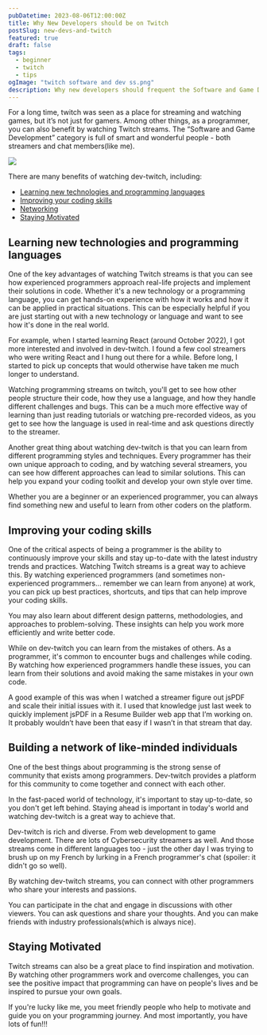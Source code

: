 ```yaml
---
pubDatetime: 2023-08-06T12:00:00Z
title: Why New Developers should be on Twitch
postSlug: new-devs-and-twitch
featured: true
draft: false
tags:
  - beginner
  - twitch
  - tips
ogImage: "twitch software and dev ss.png"
description: Why new developers should frequent the Software and Game Developer category on twitch
---
```


For a long time, twitch was seen as a place for streaming and watching games, but it’s not just for gamers. Among other things, as a programmer, you can also benefit by watching Twitch streams. The “Software and Game Development” category is full of smart and wonderful people - both streamers and chat members(like me).

<div>
    <img src="/twitch software and dev ss.png">
</div>

There are many benefits of watching dev-twitch, including:

- [Learning new technologies and programming languages](#learning-new-technologies-and-programming-languages)
- [Improving your coding skills](#improving-your-coding-skills)
- [Networking](#building-a-network-of-like-minded-individuals)
- [Staying Motivated](#staying-motivated)

## Learning new technologies and programming languages

One of the key advantages of watching Twitch streams is that you can see how experienced programmers approach real-life projects and implement their solutions in code. Whether it's a new technology or a programming language, you can get hands-on experience with how it works and how it can be applied in practical situations. This can be especially helpful if you are just starting out with a new technology or language and want to see how it's done in the real world.

For example, when I started learning React (around October 2022), I got more interested and involved in dev-twitch. I found a few cool streamers who were writing React and I hung out there for a while. Before long, I started to pick up concepts that would otherwise have taken me much longer to understand.

Watching programming streams on twitch, you'll get to see how other people structure their code, how they use a language, and how they handle different challenges and bugs. This can be a much more effective way of learning than just reading tutorials or watching pre-recorded videos, as you get to see how the language is used in real-time and ask questions directly to the streamer.

Another great thing about watching dev-twitch is that you can learn from different programming styles and techniques. Every programmer has their own unique approach to coding, and by watching several streamers, you can see how different approaches can lead to similar solutions. This can help you expand your coding toolkit and develop your own style over time.

Whether you are a beginner or an experienced programmer, you can always find something new and useful to learn from other coders on the platform.

## Improving your coding skills

One of the critical aspects of being a programmer is the ability to continuously improve your skills and stay up-to-date with the latest industry trends and practices. Watching Twitch streams is a great way to achieve this. By watching experienced programmers (and sometimes non-experienced programmers… remember we can learn from anyone) at work, you can pick up best practices, shortcuts, and tips that can help improve your coding skills.

You may also learn about different design patterns, methodologies, and approaches to problem-solving. These insights can help you work more efficiently and write better code.

While on dev-twitch you can learn from the mistakes of others. As a programmer, it's common to encounter bugs and challenges while coding. By watching how experienced programmers handle these issues, you can learn from their solutions and avoid making the same mistakes in your own code.

A good example of this was when I watched a streamer figure out jsPDF and scale their initial issues with it. I used that knowledge just last week to quickly implement jsPDF in a Resume Builder web app that I’m working on. It probably wouldn’t have been that easy if I wasn’t in that stream that day.

## Building a network of like-minded individuals

One of the best things about programming is the strong sense of community that exists among programmers. Dev-twitch provides a platform for this community to come together and connect with each other.

In the fast-paced world of technology, it's important to stay up-to-date, so you don't get left behind. Staying ahead is important in today's world and watching dev-twitch is a great way to achieve that.

Dev-twitch is rich and diverse. From web development to game development. There are lots of Cybersecurity streamers as well. And those streams come in different languages too - just the other day I was trying to brush up on my French by lurking in a French programmer's chat (spoiler: it didn't go so well).

By watching dev-twitch streams, you can connect with other programmers who share your interests and passions.

You can participate in the chat and engage in discussions with other viewers. You can ask questions and share your thoughts. And you can make friends with industry professionals(which is always nice).

## Staying Motivated

Twitch streams can also be a great place to find inspiration and motivation. By watching other programmers work and overcome challenges, you can see the positive impact that programming can have on people's lives and be inspired to pursue your own goals.

If you're lucky like me, you meet friendly people who help to motivate and guide you on your programming journey. And most importantly, you have lots of fun!!!

